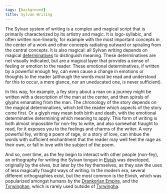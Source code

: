 ```yaml
---
tags: [background]
title: Sylvan Writing
---
```


The Sylvan system of writing is a complex and magical script that is primarily characterized by its artistry and magic. It is logo-syllabic, and often written non-linearly, for example with the most important concepts in the center of a work and other concepts radiating outward or spiraling from the central concepts. It is also magical: all Sylvan writing depends on magical [determinatives](https://en.wikipedia.org/wiki/Determinative) to distinguish meaning. These determinatives are not visually indicated, but are a magical layer that provides a sense of feeling or emotion to the reader.  These emotional determinatives, if written by a powerful enough fey, can even cause a change in emotions or thoughts to the reader (although the words must be read and understood for this to occur, a mere glance, nor an uneducated one, is never sufficient).

In this way, for example, a fey story about a man on a journey might be written with a description of the man at the center, and then spirals of glyphs emanating from the man. The chronology of the story depends on the magical determinatives, which tell the reader which aspects of the story come first. Or a glyph may mean both birth and death, with the emotional determinative determining which meaning to apply. This form of writing is both almost impossible for non-fey to write, and also somewhat fraught to read, for it exposes you to the feelings and charms of the writer. A very powerful fey, writing a poem of rage, or a story of love, can imbue the words with sufficient enchantment that the reader may well feel the rage as their own, or fall in love with the subject of the poem. 

And so, over time, as the fey begin to interact with other people (non-fey), an orthography for writing the Sylvan tongue in [Elvish](<./languages.md#elvish>) was developed, originally by the elves, but later by the fey themselves, as they saw the uses of less magically fraught ways of writing. In the modern era, several different orthographies exist, but the most common is the Elvish, which was popularized amongst humans by the [Drankorian Empire](<../history/drankorian-era/drankorian-empire.md>), and the [Tyrwinghan](<../gazetteer/greater-sembara/tyrwingha/tyrwingha.md>), which is rarely used outside of [Tyrwingha](<../gazetteer/greater-sembara/tyrwingha/tyrwingha.md>).


